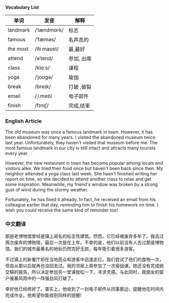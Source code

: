 **Vocabulary List**
 
| 单词 | 发音 | 解释 |
|------|------|------|
| landmark  | /ˈlændmɑrk/ |标志|
| famous   | /ˈfæməs/    | 名声高的 |
| the most  | /ði maʊst/    | 最,最好 |
| attend    | /əˈtend/       | 参加, 出席 |
| class     | /klɑːs/        | 课程 |
| yoga      | /ˈjoʊgə/        |瑜伽|
| break     | /breɪk/          |打破 ,破裂|
| email    | /ˌiːmeɪl/       |电子邮件|
| finish    | /fɪnɪʃ/         |完成,结束|

 
### English Article
 
The old museum was once a famous landmark in town. However, it has been abandoned for many years. I visited the abandoned museum twice last year. Unfortunately, they haven't visited that museum before me. The most famous landmark in our city is still intact and attracts many tourists every year.

However, the new restaurant in town has become popular among locals and visitors alike. We tried their food once but haven't been back since then. My neighbor attended a yoga class last week. She hasn't finished writing her report on time, so she decided to attend another class to relax and get some inspiration. Meanwhile, my friend's window was broken by a strong gust of wind during the stormy weather.

Fortunately, he has fixed it already. In fact, he received an email from his colleague earlier that day, reminding him to finish his homework on time. I wish you could receive the same kind of reminder too!

### 中文翻译
 
那座老博物馆曾经是镇上闻名的标志性建筑。然而，它已经被废弃多年了。我去过两次废弃的博物馆，最后一次是在上年。不幸的是，他们以前没有人去过那座博物馆。我们的城市最著名的地标仍然完好无损，每年吸引着很多游客。

不过镇上的新餐厅却在当地民众和游客中迅速走红。我们尝试了他们的食物一次，但自从那以后就再也没回去过。我的邻居上周参加了一次瑜伽课。她还没有完成她交稿的报告，所以决定参加另一堂课放松一下，寻求灵感。与此同时，我朋友的窗户被暴风雨中的一阵强劲风打破了。

幸好他已经修好了。事实上，他收到了一封电子邮件从同事那边，提醒他在时间内完成作业。他希望你能收到同样的提醒!